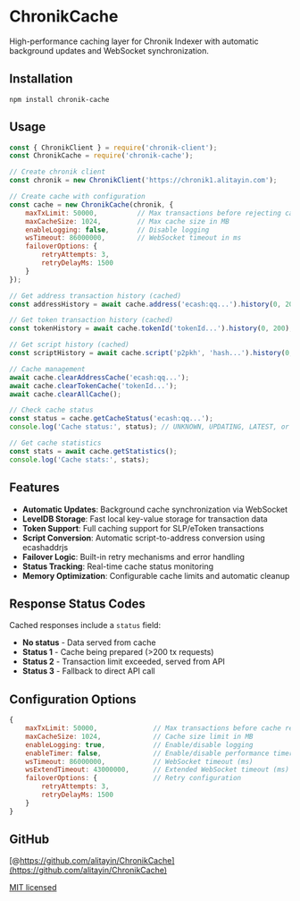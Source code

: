 # ChronikCache

High-performance caching layer for Chronik Indexer with automatic background updates and WebSocket synchronization.

## Installation

`npm install chronik-cache`

## Usage

```js
const { ChronikClient } = require('chronik-client');
const ChronikCache = require('chronik-cache');

// Create chronik client
const chronik = new ChronikClient('https://chronik1.alitayin.com');

// Create cache with configuration
const cache = new ChronikCache(chronik, {
    maxTxLimit: 50000,          // Max transactions before rejecting cache
    maxCacheSize: 1024,         // Max cache size in MB
    enableLogging: false,       // Disable logging
    wsTimeout: 86000000,        // WebSocket timeout in ms
    failoverOptions: {
        retryAttempts: 3,
        retryDelayMs: 1500
    }
});

// Get address transaction history (cached)
const addressHistory = await cache.address('ecash:qq...').history(0, 200);

// Get token transaction history (cached)  
const tokenHistory = await cache.tokenId('tokenId...').history(0, 200);

// Get script history (cached)
const scriptHistory = await cache.script('p2pkh', 'hash...').history(0, 200);

// Cache management
await cache.clearAddressCache('ecash:qq...');
await cache.clearTokenCache('tokenId...');
await cache.clearAllCache();

// Check cache status
const status = cache.getCacheStatus('ecash:qq...');
console.log('Cache status:', status); // UNKNOWN, UPDATING, LATEST, or REJECT

// Get cache statistics
const stats = await cache.getStatistics();
console.log('Cache stats:', stats);
```

## Features

- **Automatic Updates**: Background cache synchronization via WebSocket
- **LevelDB Storage**: Fast local key-value storage for transaction data
- **Token Support**: Full caching support for SLP/eToken transactions
- **Script Conversion**: Automatic script-to-address conversion using ecashaddrjs
- **Failover Logic**: Built-in retry mechanisms and error handling
- **Status Tracking**: Real-time cache status monitoring
- **Memory Optimization**: Configurable cache limits and automatic cleanup

## Response Status Codes

Cached responses include a `status` field:

- **No status** - Data served from cache
- **Status 1** - Cache being prepared (>200 tx requests)
- **Status 2** - Transaction limit exceeded, served from API
- **Status 3** - Fallback to direct API call

## Configuration Options

```js
{
    maxTxLimit: 50000,              // Max transactions before cache rejection
    maxCacheSize: 1024,             // Cache size limit in MB
    enableLogging: true,            // Enable/disable logging
    enableTimer: false,             // Enable/disable performance timers
    wsTimeout: 86000000,            // WebSocket timeout (ms)
    wsExtendTimeout: 43000000,      // Extended WebSocket timeout (ms)
    failoverOptions: {              // Retry configuration
        retryAttempts: 3,
        retryDelayMs: 1500
    }
}
```

## GitHub

[@https://github.com/alitayin/ChronikCache](https://github.com/alitayin/ChronikCache)

[MIT licensed](./LICENSE)